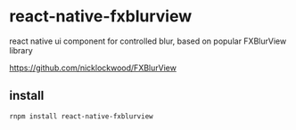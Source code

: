 # react-native-fxblurview
react native ui component for controlled blur, based on popular FXBlurView library

https://github.com/nicklockwood/FXBlurView

## install
`rnpm install react-native-fxblurview`
